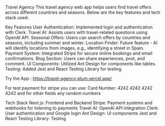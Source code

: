 Travel Agency
This travel agency web app helps users find travel offers across different countries and seasons. Below are the key features and tech stack used:

Key Features
User Authentication: Implemented login and authentication with Clerk.
Travel AI: Assists users with travel-related questions using OpenAI API.
Seasonal Offers: Users can search offers by countries and seasons, including summer and winter.
Location Finder: Future feature - AI will identify locations from images, e.g., identifying a street in Spain.
Payment System: Integrated Stripe for secure online bookings and email confirmations.
Blog Section: Users can share experiences, post, and comment.
UI Components: Utilized Ant Design for components like tables.
Testing: Added Jest and React Testing Library for testing.

Try the App : https://travel-agency-plum.vercel.app/

For test payment for stripe you can use:
Card Number: 4242 4242 4242 4242
and for other fields any random numbers


Tech Stack
Next.js: Frontend and Backend
Stripe: Payment systems and webhooks for listening to payments
Travel AI: OpenAI API integration
Clerk: User authentication and Google login
Ant Design: UI components
Jest and React Testing Library: Testing
